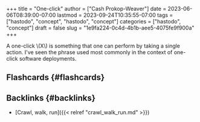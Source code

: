 +++
title = "One-click"
author = ["Cash Prokop-Weaver"]
date = 2023-06-06T08:39:00-07:00
lastmod = 2023-09-24T10:35:55-07:00
tags = ["hastodo", "concept", "hastodo", "concept"]
categories = ["hastodo", "concept"]
draft = false
slug = "1e9fa224-0c4d-4b1b-aee5-4075fe9f900a"
+++

A one-click \\(X\\) is something that one can perform by taking a single action. I've seen the phrase used most commonly in the context of one-click software deployments.


## Flashcards {#flashcards}


## Backlinks {#backlinks}

-   [Crawl, walk, run]({{< relref "crawl_walk_run.md" >}})
